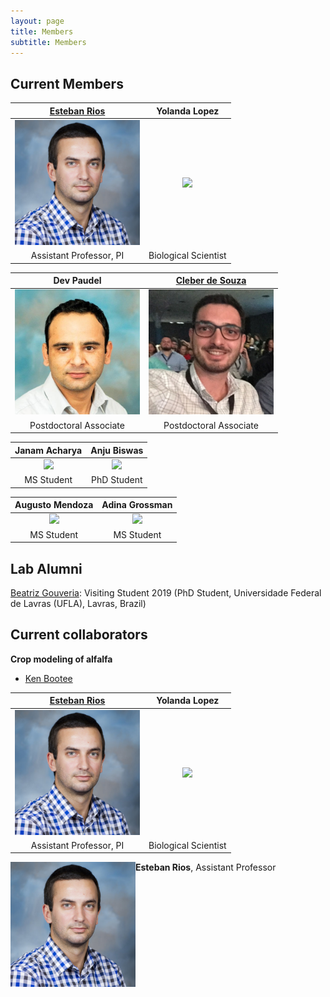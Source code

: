 ```yaml
---
layout: page
title: Members
subtitle: Members
---
```



## Current Members

[Esteban Rios](https://foragebreeding.github.io/)             |  Yolanda Lopez
:--------------:|:------------:
<img src="/member_images/esteban.jpg" width="200">  |  <img src="member_images/yolanda.jpg" width="200">
Assistant Professor, PI | Biological Scientist

Dev Paudel  | [Cleber de Souza](https://www.researchgate.net/profile/Cleber_Henrique_De_Souza)
:------------:|:------------:
<img src="/member_images/dev.jpg" width="200"> | <img src="member_images/cleber.jpg" width="200">
Postdoctoral Associate | Postdoctoral Associate

Janam Acharya  | Anju Biswas
:------------:|:------------:
<img src="member_images/janam.jpg" width="200"> | <img src="member_images/anju.jpg" width="200">
MS Student | PhD Student


Augusto Mendoza  | Adina Grossman
:------------:|:------------:
<img src="member_images/augusto.jpg" width="200"> | <img src="member_images/adina.jpg" width="200">
MS Student | MS Student

## Lab Alumni

[Beatriz Gouveria](https://www.researchgate.net/profile/Beatriz_Gouveia3): Visiting Student 2019 (PhD Student, Universidade Federal de Lavras (UFLA), Lavras, Brazil)


## Current collaborators

**Crop modeling of alfalfa**

* [Ken Bootee](http://ufrfprofessors.feed.research.ufl.edu/ufrf_professors/boote-kenneth-j/)



[Esteban Rios](https://foragebreeding.github.io/)             |  Yolanda Lopez
:--------------:|:------------:
<img src="member_images/esteban.jpg" width="200">  |  <img src="member_images/yolanda.jpg" width="200">
Assistant Professor, PI | Biological Scientist


<IMG BORDER="0" ALIGN="Left" SRC="member_images/esteban.jpg" width="200"> <b>Esteban Rios</b>, Assistant Professor
